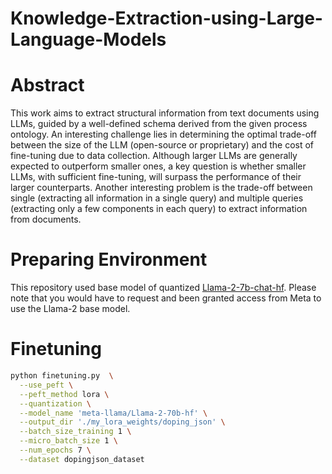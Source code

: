 # Knowledge-Extraction-using-Large-Language-Models

# Abstract
This work aims to extract structural information from text documents using LLMs, guided by a well-defined schema derived from the given process ontology. An interesting challenge lies in determining the optimal trade-off between the size of the LLM (open-source or proprietary) and the cost of fine-tuning due to data collection. Although larger LLMs are generally expected to outperform smaller ones, a key question is whether smaller LLMs, with sufficient fine-tuning, will surpass the performance of their larger counterparts. Another interesting problem is the trade-off between single (extracting all information in a single query) and multiple queries (extracting only a few components in each query) to extract information from documents. 

# Preparing Environment
This repository used base model of quantized [Llama-2-7b-chat-hf](https://huggingface.co/meta-llama/Llama-2-7b-chat-hf). Please note that you would have to request and been granted access from Meta to use the Llama-2 base model.

# Finetuning
```bash
python finetuning.py  \
  --use_peft \
  --peft_method lora \
  --quantization \
  --model_name 'meta-llama/Llama-2-70b-hf' \
  --output_dir './my_lora_weights/doping_json' \
  --batch_size_training 1 \
  --micro_batch_size 1 \
  --num_epochs 7 \
  --dataset dopingjson_dataset
```
